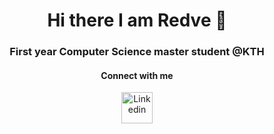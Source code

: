 <h1 align="center"> Hi there I am Redve 👋 </h1>
<h3 align="center"> First year Computer Science master student @KTH</h3>
<h4 align="center">Connect with me</h4>
<p align="center">
<a href="https://www.linkedin.com/in/redve-ahmed/"><img 
alt="Linkedin" src="https://img.icons8.com/color/344/linkedin-circled--v1.png" width = "50" height = "50"></a>
</p>

<p align="center">
<!--  <img alt="Stats" src="https://github-readme-stats.vercel.app/api?username=redve&count_private=true&hide=stars,issues&show_icons=true&theme=nord&count-private=true"/ width = 50%> -->
</p>

<!--
**Redve/Redve** is a ✨ _special_ ✨ repository because its `README.md` (this file) appears on your GitHub profile.

Here are some ideas to get you started:

- 🔭 I’m currently working on ...
- 🌱 I’m currently learning ...
- 👯 I’m looking to collaborate on ...
- 🤔 I’m looking for help with ...
- 💬 Ask me about ...
- 📫 How to reach me: ...
- 😄 Pronouns: ...
- ⚡ Fun fact: ...
  -->
